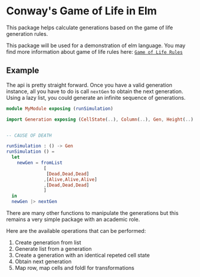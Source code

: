 # Conway's Game of Life in Elm

This package helps calculate generations based on the game of life generation rules.

This package will be used for a demonstration of elm language. You may find more information about game of life rules here:
[`Game of Life Rules`](https://en.wikipedia.org/wiki/Conway's_Game_of_Life#Rules)


## Example

The api is pretty straight forward. Once you have a valid generation instance, all you have to do is call ```nextGen``` to obtain the next generation. Using a lazy list, you could generate an infinite sequence of generations.

```elm
module MyModule exposing (runSimulation)

import Generation exposing (CellState(..), Column(..), Gen, Height(..), Row(..), Width(..), fromList, nextGen, toggleCellState)


-- CAUSE OF DEATH

runSimulation : () -> Gen
runSimulation () =
  let
    newGen = fromList 
              [
               [Dead,Dead,Dead]
              ,[Alive,Alive,Alive]
              ,[Dead,Dead,Dead]
              ]
  in
  newGen |> nextGen

```

There are many other functions to manipulate the generations but this remains a very simple package with an academic role.

Here are the available operations that can be performed:

  1. Create generation from list
  2. Generate list from a generation
  3. Create a generation with an identical repeted cell state
  4. Obtain next generation
  5. Map row, map cells and foldl for transformations
